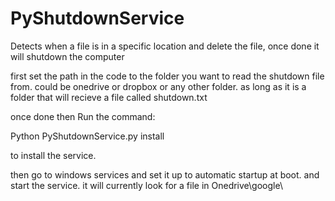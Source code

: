 # PyShutdownService
Detects when a file is in a specific location and delete the file, once done it will shutdown the computer

first set the path in the code to the folder you want to read the shutdown file from. could be onedrive or dropbox or any other folder. as long as it is a folder that will recieve a file called shutdown.txt

once done then Run the command:

Python PyShutdownService.py install

to install the service.

then go to windows services and set it up to automatic startup at boot. and start the service. 
it will currently look for a file in Onedrive\google\
